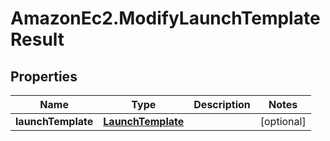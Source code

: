 # AmazonEc2.ModifyLaunchTemplateResult

## Properties

Name | Type | Description | Notes
------------ | ------------- | ------------- | -------------
**launchTemplate** | [**LaunchTemplate**](LaunchTemplate.md) |  | [optional] 


